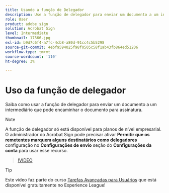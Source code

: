 ```yaml
---
title: Usando a função de Delegador
description: Use a função de delegador para enviar um documento a um intermediário que pode encaminhar o documento para assinatura
role: User
product: adobe sign
solution: Acrobat Sign
level: Intermediate
thumbnail: 17366.jpg
exl-id: b9d7c6f4-a7fc-4cb8-a80d-91cc4c5b5298
source-git-commit: 4ebf9594025f98f0505c58f1ab43fb864ed51206
workflow-type: tm+mt
source-wordcount: '110'
ht-degree: 3%

---
```


# Uso da função de delegador

Saiba como usar a função de delegador para enviar um documento a um intermediário que pode encaminhar o documento para assinatura.

>[!NOTE]
>
>A função de delegador só está disponível para planos de nível empresarial. O administrador do Acrobat Sign pode precisar ativar **Permitir que os remetentes marquem alguns destinatários como delegadores** configuração no **Configurações de envio** seção do **Configurações da conta** para usar esse recurso.

>[!VIDEO](https://video.tv.adobe.com/v/343621?quality=12&learn=on&hidetitle=true)

>[!TIP]
>
>Este vídeo faz parte do curso [Tarefas Avançadas para Usuários](https://experienceleague.adobe.com/?recommended=Sign-U-1-2020.3) que está disponível gratuitamente no Experience League!
